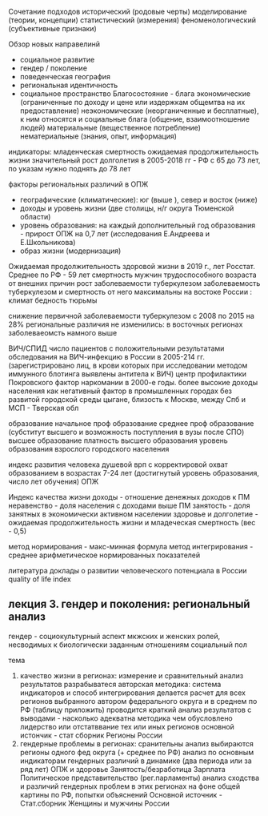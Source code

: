 Сочетание подходов
исторический (родовые черты)
моделирование (теории, концепции)
статистический (измерения)
феноменологический (субъективные признаки)

Обзор новых направелинй
- социальное развитие
- гендер / поколение
- поведенческая география
- региональная идентичность
- социальное пространство
Благосостояние - блага
экономические (ограниченные по доходу и цене или издержкам общемтва на их предоставление)
неэкономические (неорганиченные и бесплатные), к ним относятся и социальные блага (общение, взаимоотношение людей)
материальные (вещественное потребление)
нематериальные (знания, опыт, информация)

индикаторы:
младенческая смертность
ожидаемая продолжительность жизни
значительный рост долголетия в 2005-2018 гг - РФ с 65 до 73 лет, по указам нужно поднять до 78 лет

факторы региональных различий в ОПЖ
- географические (климатические): юг (выше ), север и восток (ниже)
- доходы и уровень жизни (две столицы, н/г округа Тюменской области)
- уровень образования: на каждый дополнительный год образования - прирост ОПЖ на 0,7 лет (исследования Е.Андреева и Е.Школьникова)
- образ жизни (модернизация)

Ожидаемая продолжительность здоровой жизни в 2019 г., лет Росстат. Среднее по РФ - 59 лет
смертность мужчин трудоспособного возраста от внешних причин
рост заболеваемости туберкулезом
заболеваемость туберкулезом и смертность от него максимальны на востоке России : климат бедность тюрьмы

снижение первичной заболеваемости туберкулезом с 2008 по 2015 на 28%
региональные различия не изменились: в восточных регионах заболеваеомсть намного выше

ВИЧ/СПИД
число пациентов с положительными результатами обследования на ВИЧ-инфекцию в России в 2005-214 гг.
(зарегистрировано лиц, в крови которых при исследовании методом иммунного блотинга выявлены антитела к ВИЧ)
центр профилактики Покровского
фактор наркомании в 2000-е годы. более высокие доходы населения как негативный фактор в промышленных городах без развитой городской среды
цыгане, близость к Москве, между Спб и МСП - Тверская обл

образование
начальное проф образование
среднее проф образование (субститут высшего и возможность поступления в вузы после СПО)
высшее образование
платность высшего образования
уровень образования взрослого городского населения

индекс развития человека
душевой врп с корректировой
охват образованием в возрастах 7-24 лет (достигнутый уровень образования, число лет обучения)
ОПЖ

Индекс качества жизни
доходы - отношение денежных доходов к ПМ
неравенство - доля населения с доходами выше ПМ
занятость - доля занятных в экономически активном населении
здоровье и долголетие - ожидаемая продолжительность жизни и младеческая смертность (вес - 0,5)

метод нормирования - макс-минная формула
метод интегрирования - среднее арифметическое нормированных показателей

литература
доклады о развитии человеческого потенциала в России
quality of life index

## лекция 3. гендер и поколения: региональный анализ
гендер - социокультурный аспект мкжских и женских ролей, несводимых к биологически заданным отношениям
социальный пол


тема
1. качество жизни в регионах: измерение и сравнительный анализ результатов
разрабыватеся авторская методика: система индикаторов и способ интегрирования
делается расчет для всех регионов выбранного автором федерального округа и в среднем по РФ (таблицу приложить)
проводится краткий анализ результатов с выводами - насколько адекватна методика
чем обусловлено лидерство или отстатввание тех или иных регионов
основной истончик - стат сборник Регионы России
2. гендерные проблемы в регионах: сранительны анализ
	выбираются регионы одного фед округа (+ среднее по РФ)
	анализ по основным индикаторам гендерных различий в динамике (два периода или за ряд лет)
	ОПЖ и здоровье
	Занятость/безработица
	Зарплата
	Политическое представительство (рег.парламенты)
	анализ сходства и различий гендерных проблем в этих регионах на фоне общей картины по РФ, попытки объяснений
	Основной источник - Стат.сборник Женщины и мужчины России